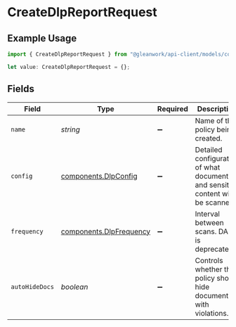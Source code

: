 # CreateDlpReportRequest

## Example Usage

```typescript
import { CreateDlpReportRequest } from "@gleanwork/api-client/models/components";

let value: CreateDlpReportRequest = {};
```

## Fields

| Field                                                                           | Type                                                                            | Required                                                                        | Description                                                                     |
| ------------------------------------------------------------------------------- | ------------------------------------------------------------------------------- | ------------------------------------------------------------------------------- | ------------------------------------------------------------------------------- |
| `name`                                                                          | *string*                                                                        | :heavy_minus_sign:                                                              | Name of the policy being created.                                               |
| `config`                                                                        | [components.DlpConfig](../../models/components/dlpconfig.md)                    | :heavy_minus_sign:                                                              | Detailed configuration of what documents and sensitive content will be scanned. |
| `frequency`                                                                     | [components.DlpFrequency](../../models/components/dlpfrequency.md)              | :heavy_minus_sign:                                                              | Interval between scans. DAILY is deprecated.                                    |
| `autoHideDocs`                                                                  | *boolean*                                                                       | :heavy_minus_sign:                                                              | Controls whether the policy should hide documents with violations.              |